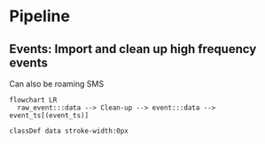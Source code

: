 # Pipeline

## Events: Import and clean up high frequency events

Can also be roaming SMS

```mermaid
flowchart LR
  raw_event:::data --> Clean-up --> event:::data --> event_ts[(event_ts)]

classDef data stroke-width:0px
```
